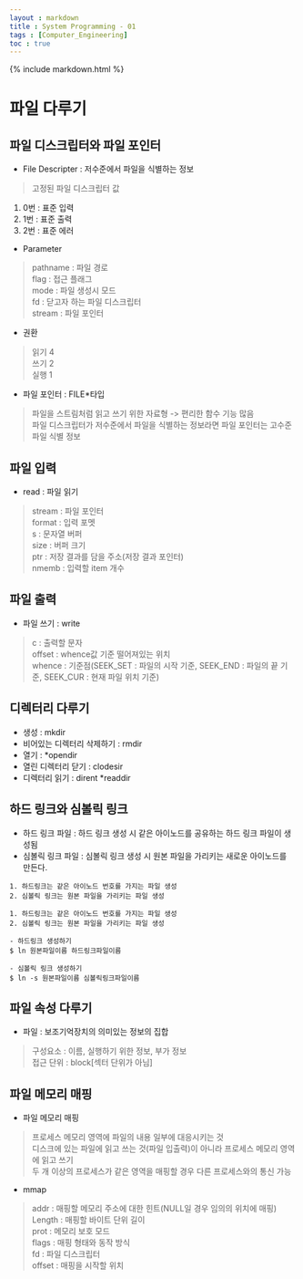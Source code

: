 ```yaml
---
layout : markdown
title : System Programming - 01
tags : [Computer_Engineering]
toc : true
---
```


{% include markdown.html %}

# 파일 다루기

## 파일 디스크립터와 파일 포인터

- File Descripter : 저수준에서 파일을 식별하는 정보
> 고정된 파일 디스크립터 값
1. 0번 : 표준 입력
2. 1번 : 표준 출력
3. 2번 : 표준 에러

- Parameter
> pathname : 파일 경로  
> flag : 접근 플래그  
> mode : 파일 생성시 모드  
> fd : 닫고자 하는 파일 디스크립터  
> stream : 파일 포인터

- 권환
> 읽기 4  
> 쓰기 2  
> 실행 1

- 파일 포인터 : FILE*타입
> 파일을 스트림처럼 읽고 쓰기 위한 자료형 -> 편리한 함수 기능 많음  
> 파일 디스크립터가 저수준에서 파일을 식별하는 정보라면 파일 포인터는 고수준 파일 식별 정보

## 파일 입력

- read : 파일 읽기
> stream : 파일 포인터    
> format : 입력 포멧  
> s : 문자열 버퍼  
> size : 버퍼 크기  
> ptr : 저장 결과를 담을 주소(저장 결과 포인터)  
> nmemb : 입력할 item 개수

## 파일 출력

- 파일 쓰기 : write
> c : 출력할 문자  
> offset : whence값 기준 떨어져있는 위치  
> whence : 기준점(SEEK_SET : 파일의 시작 기준, SEEK_END : 파일의 끝 기준, SEEK_CUR : 현재 파일 위치 기준)  

## 디렉터리 다루기

- 생성 : mkdir
- 비어있는 디렉터리 삭제하기 : rmdir
- 열기 : *opendir
- 열린 디렉터리 닫기 : clodesir
- 디렉터리 읽기 : dirent *readdir

## 하드 링크와 심볼릭 링크

- 하드 링크 파일 : 하드 링크 생성 시 같은 아이노드를 공유하는 하드 링크 파일이 생성됨
- 심볼릭 링크 파일 : 심볼릭 링크 생성 시 원본 파일을 가리키는 새로운 아이노드를 만든다.

```
1. 하드링크는 같은 아이노드 번호를 가지는 파일 생성
2. 심볼릭 링크는 원본 파일을 가리키는 파일 생성

1. 하드링크는 같은 아이노드 번호를 가지는 파일 생성
2. 심볼릭 링크는 원본 파일을 가리키는 파일 생성

- 하드링크 생성하기
$ ln 원본파일이름 하드링크파일이름

- 심볼릭 링크 생성하기
$ ln -s 원본파일이름 심볼릭링크파일이름
```

## 파일 속성 다루기

- 파일 : 보조기억장치의 의미있는 정보의 집합
> 구성요소 : 이름, 실행하기 위한 정보, 부가 정보  
> 접근 단위 : block[섹터 단위가 아님]

## 파일 메모리 매핑

- 파일 메모리 매핑
> 프로세스 메모리 영역에 파일의 내용 일부에 대응시키는 것  
> 디스크에 있는 파일에 읽고 쓰는 것(파일 입출력)이 아니라 프로세스 메모리 영역에 읽고 쓰기  
> 두 개 이상의 프로세스가 같은 영역을 매핑할 경우 다른 프로세스와의 통신 가능

- mmap
> addr : 매핑할 메모리 주소에 대한 힌트(NULL일 경우 임의의 위치에 매핑)  
> Length : 매핑할 바이트 단위 길이  
> prot : 메모리 보호 모드  
> flags : 매핑 형태와 동작 방식  
> fd : 파일 디스크립터  
> offset : 매핑을 시작할 위치
